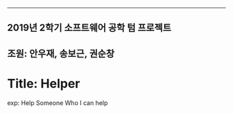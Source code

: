 ---------------------------------------
2019년 2학기 소프트웨어 공학 텀 프로젝트
---------------------------------------
조원: 안우재, 송보근, 권순창
---------------------------------------
Title: Helper
=======================================
exp: 
Help Someone Who I can help
